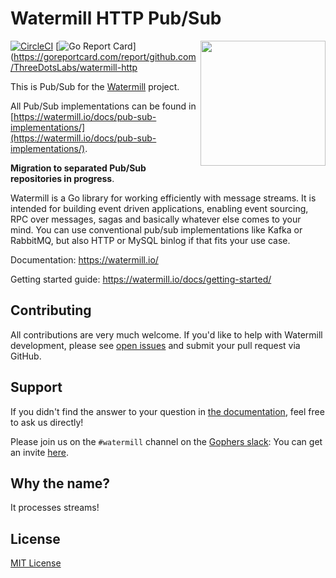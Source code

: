 # Watermill HTTP Pub/Sub
<img align="right" width="200" src="https://threedots.tech/watermill-io/watermill-logo.png">

[![CircleCI](https://circleci.com/gh/ThreeDotsLabs/watermill-http/tree/master.svg?style=svg)](https://circleci.com/gh/ThreeDotsLabs/watermill-http/tree/master)
[![Go Report Card](https://goreportcard.com/badge/github.com/ThreeDotsLabs/watermill-http)](https://goreportcard.com/report/github.com/ThreeDotsLabs/watermill-http

This is Pub/Sub for the [Watermill](https://watermill.io/) project.

All Pub/Sub implementations can be found in [https://watermill.io/docs/pub-sub-implementations/](https://watermill.io/docs/pub-sub-implementations/).

**Migration to separated Pub/Sub repositories in progress**.

Watermill is a Go library for working efficiently with message streams. It is intended
for building event driven applications, enabling event sourcing, RPC over messages,
sagas and basically whatever else comes to your mind. You can use conventional pub/sub
implementations like Kafka or RabbitMQ, but also HTTP or MySQL binlog if that fits your use case.

Documentation: https://watermill.io/

Getting started guide: https://watermill.io/docs/getting-started/

## Contributing

All contributions are very much welcome. If you'd like to help with Watermill development,
please see [open issues](https://github.com/ThreeDotsLabs/watermill/issues?utf8=%E2%9C%93&q=is%3Aissue+is%3Aopen+)
and submit your pull request via GitHub.

## Support

If you didn't find the answer to your question in [the documentation](https://watermill.io/), feel free to ask us directly!

Please join us on the `#watermill` channel on the [Gophers slack](https://gophers.slack.com/): You can get an invite [here](https://gophersinvite.herokuapp.com/).

## Why the name?

It processes streams!

## License

[MIT License](./LICENSE)
